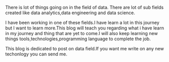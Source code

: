 There is lot of things going on in the field of data. There are lot of sub fields
created like data analytics,data engineering and data science. 

I have been working in one of these fields.I have learn a lot in this journey but I want to learn more.This blog will teach you regarding what i have learn in my journey and thing that are yet to come.I will also keep learning new things tools,technologies,programming language to complete the job.

This blog is dedicated to post on data field.If you want me write on any new techonlogy you can send me.
